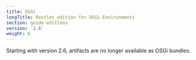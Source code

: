 ```yaml
---
title: OSGi
longTitle: Restlet edition for OSGi Environments
section: guide-editions
version: '2.6'
weight: 6
---
```


Starting with version 2.6, artifacts are no longer available as OSGi bundles.